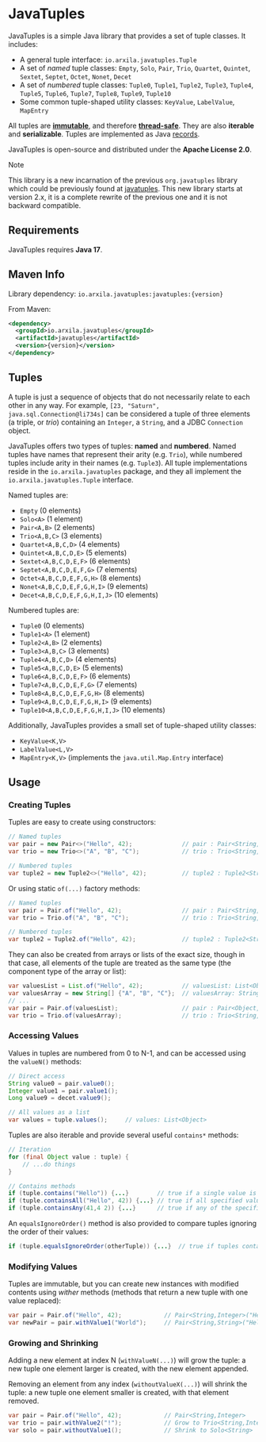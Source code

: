 JavaTuples
==========

JavaTuples is a simple Java library that provides a set of tuple classes. It includes:

  * A general tuple interface: `io.arxila.javatuples.Tuple`
  * A set of _named_ tuple classes: `Empty`, `Solo`, `Pair`, `Trio`, `Quartet`, `Quintet`, `Sextet`, `Septet`, `Octet`, `Nonet`, `Decet`
  * A set of _numbered_ tuple classes: `Tuple0`, `Tuple1`, `Tuple2`, `Tuple3`, `Tuple4`, `Tuple5`, `Tuple6`, `Tuple7`, `Tuple8`, `Tuple9`, `Tuple10`
  * Some common tuple-shaped utility classes: `KeyValue`, `LabelValue`, `MapEntry`

All tuples are <ins>**immutable**</ins>, and therefore <ins>**thread-safe**</ins>. They are also **iterable**
and **serializable**. Tuples are implemented as Java [records](https://docs.oracle.com/en/java/javase/17/language/records.html).

JavaTuples is open-source and distributed under the **Apache License 2.0**.

> [!NOTE]
> This library is a new incarnation of the previous `org.javatuples` library which could be previously found 
> at [javatuples](https://github.com/javatuples/javatuples). This new library starts at version 2.x, it is a
> complete rewrite of the previous one and it is not backward compatible.


Requirements
------------

JavaTuples requires **Java 17**.


Maven Info
----------

Library dependency: `io.arxila.javatuples:javatuples:{version}`

From Maven:
```xml
<dependency>
  <groupId>io.arxila.javatuples</groupId>
  <artifactId>javatuples</artifactId>
  <version>{version}</version>
</dependency>
```


Tuples
------

A tuple is just a sequence of objects that do not necessarily relate to each other in any way. For
example, `[23, "Saturn", java.sql.Connection@li734s]` can be considered a tuple of three elements (a triple,
or _trio_) containing an `Integer`, a `String`, and a JDBC `Connection` object.

JavaTuples offers two types of tuples: **named** and **numbered**. Named tuples have names that represent
their arity (e.g. `Trio`), while numbered tuples include arity in their names (e.g. `Tuple3`). All
tuple implementations reside in the `io.arxila.javatuples` package, and they all implement
the `io.arxila.javatuples.Tuple` interface.

Named tuples are:

  * `Empty` (0 elements)
  * `Solo<A>` (1 element)
  * `Pair<A,B>` (2 elements)
  * `Trio<A,B,C>` (3 elements)
  * `Quartet<A,B,C,D>` (4 elements)
  * `Quintet<A,B,C,D,E>` (5 elements)
  * `Sextet<A,B,C,D,E,F>` (6 elements)
  * `Septet<A,B,C,D,E,F,G>` (7 elements)
  * `Octet<A,B,C,D,E,F,G,H>` (8 elements)
  * `Nonet<A,B,C,D,E,F,G,H,I>` (9 elements)
  * `Decet<A,B,C,D,E,F,G,H,I,J>` (10 elements)

Numbered tuples are:

  * `Tuple0` (0 elements)
  * `Tuple1<A>` (1 element)
  * `Tuple2<A,B>` (2 elements)
  * `Tuple3<A,B,C>` (3 elements)
  * `Tuple4<A,B,C,D>` (4 elements)
  * `Tuple5<A,B,C,D,E>` (5 elements)
  * `Tuple6<A,B,C,D,E,F>` (6 elements)
  * `Tuple7<A,B,C,D,E,F,G>` (7 elements)
  * `Tuple8<A,B,C,D,E,F,G,H>` (8 elements)
  * `Tuple9<A,B,C,D,E,F,G,H,I>` (9 elements)
  * `Tuple10<A,B,C,D,E,F,G,H,I,J>` (10 elements)

Additionally, JavaTuples provides a small set of tuple-shaped utility classes:

  * `KeyValue<K,V>`
  * `LabelValue<L,V>`
  * `MapEntry<K,V>` (implements the `java.util.Map.Entry` interface)


Usage
-----

### Creating Tuples

Tuples are easy to create using constructors:
```java
// Named tuples
var pair = new Pair<>("Hello", 42);              // pair : Pair<String, Integer>
var trio = new Trio<>("A", "B", "C");            // trio : Trio<String, String, String>

// Numbered tuples 
var tuple2 = new Tuple2<>("Hello", 42);          // tuple2 : Tuple2<String, Integer>
```
Or using static `of(...)` factory methods:
```java
// Named tuples
var pair = Pair.of("Hello", 42);                 // pair : Pair<String, Integer>
var trio = Trio.of("A", "B", "C");               // trio : Trio<String, String, String>

// Numbered tuples 
var tuple2 = Tuple2.of("Hello", 42);             // tuple2 : Tuple2<String, Integer>
```
They can also be created from arrays or lists of the exact size, though in that case, all elements of
the tuple are treated as the same type (the component type of the array or list):
```java
var valuesList = List.of("Hello", 42);           // valuesList: List<Object> (effectively)
var valuesArray = new String[] {"A", "B", "C"};  // valuesArray: String[]
// ...
var pair = Pair.of(valuesList);                  // pair : Pair<Object, Object>
var trio = Trio.of(valuesArray);                 // trio : Trio<String, String, String>
```

### Accessing Values

Values in tuples are numbered from 0 to N-1, and can be accessed using the `valueN()` methods:

```java
// Direct access
String value0 = pair.value0();
Integer value1 = pair.value1();
Long value9 = decet.value9();

// All values as a list
var values = tuple.values();     // values: List<Object>
```
Tuples are also iterable and provide several useful `contains*` methods:

```java
// Iteration
for (final Object value : tuple) {
    // ...do things
}

// Contains methods
if (tuple.contains("Hello")) {...}        // true if a single value is contained in the tuple
if (tuple.containsAll("Hello", 42)) {...} // true if all specified values are contained in the tuple
if (tuple.containsAny(41,4 2)) {...}      // true if any of the specified values are contained in the tuple
```

An `equalsIgnoreOrder()` method is also provided to compare tuples ignoring the order of their values:

```java
if (tuple.equalsIgnoreOrder(otherTuple)) {...}  // true if tuples contain the same values in any order
```

### Modifying Values

Tuples are immutable, but you can create new instances with modified contents using _wither_ methods
(methods that return a new tuple with one value replaced):

```java
var pair = Pair.of("Hello", 42);            // Pair<String,Integer>("Hello", 42)
var newPair = pair.withValue1("World");     // Pair<String,String>("Hello", "World")
```

### Growing and Shrinking

Adding a new element at index N (`withValueN(...)`) will grow the tuple: a new tuple one element
larger is created, with the new element appended.

Removing an element from any index (`withoutValueX(...)`) will shrink the tuple: a new tuple one
element smaller is created, with that element removed.

```java
var pair = Pair.of("Hello", 42);            // Pair<String,Integer>
var trio = pair.withValue2("!");            // Grow to Trio<String,Integer,String>
var solo = pair.withoutValue1();            // Shrink to Solo<String>
```

